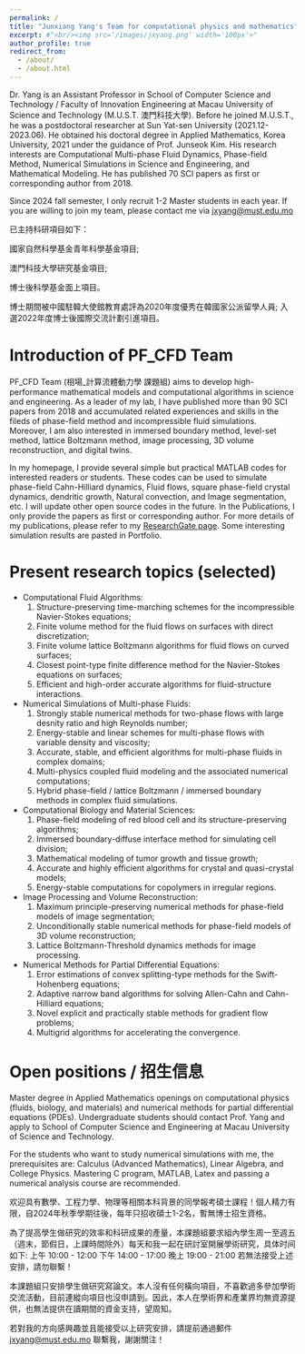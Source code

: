 ```yaml
---
permalink: /
title: "Junxiang Yang's Team for computational physics and mathematics"
excerpt: #"<br/><img src='/images/jxyang.png' width='100px'>"
author_profile: true
redirect_from: 
  - /about/
  - /about.html
---
```


Dr. Yang is an Assistant Professor in School of Computer Science and Technology / Faculty of Innovation Engineering at Macau University of Science and Technology (M.U.S.T. 澳門科技大學). Before he joined M.U.S.T., he was a postdoctoral researcher at Sun Yat-sen University (2021.12-2023.06). He obtained his doctoral degree in Applied Mathematics, Korea University, 2021 under the guidance of Prof. Junseok Kim. His research interests are Computational Multi-phase Fluid Dynamics, Phase-field Method, Numerical Simulations in Science and Engineering, and Mathematical Modeling. He has published 70 SCI papers as first or corresponding author from 2018.  

Since 2024 fall semester, I only recruit 1-2 Master students in each year. If you are willing to join my team, please contact me via jxyang@must.edu.mo


已主持科研項目如下：

國家自然科學基金青年科學基金項目;

澳門科技大學研究基金項目;

博士後科學基金面上項目。

博士期間被中國駐韓大使館教育處評為2020年度優秀在韓國家公派留學人員; 入選2022年度博士後國際交流計劃引進項目。

Introduction of PF_CFD Team
======
PF_CFD Team (相場_計算流體動力學 課題組) aims to develop high-performance mathematical models and computational algorithms in science and engineering. As a leader of my lab, I have published more than 90 SCI papers from 2018 and accumulated related experiences and skills in the fileds of phase-field method and incompressible fluid simulations. Moreover, I am also interested in immersed boundary method, level-set method, lattice Boltzmann method, image processing, 3D volume reconstruction, and digital twins. 

In my homepage, I provide several simple but practical MATLAB codes for interested readers or students. These codes can be used to simulate phase-field Cahn-Hilliard dynamics, Fluid flows, square phase-field crystal dynamics, dendritic growth, Natural convection, and Image segmentation, etc. I will update other open source codes in the future. In the Publications, I only provide the papers as first or corresponding author. For more details of my publications, please refer to my [ResearchGate page](https://www.researchgate.net/profile/Junxiang-Yang-2). Some interesting simulation results are pasted in Portfolio. 

Present research topics (selected)
======
* Computational Fluid Algorithms:
  1. Structure-preserving time-marching schemes for the incompressible Navier-Stokes equations;
  2. Finite volume method for the fluid flows on surfaces with direct discretization;
  3. Finite volume lattice Boltzmann algorithms for fluid flows on curved surfaces;
  4. Closest point-type finite difference method for the Navier-Stokes equations on surfaces;
  5. Efficient and high-order accurate algorithms for fluid-structure interactions.
* Numerical Simulations of Multi-phase Fluids:
  1. Strongly stable numerical methods for two-phase flows with large desnity ratio and high Reynolds number;
  2. Energy-stable and linear schemes for multi-phase flows with variable density and viscosity;
  3. Accurate, stable, and efficient algorithms for multi-phase fluids in complex domains;
  4. Multi-physics coupled fluid modeling and the associated numerical computations;
  5. Hybrid phase-field / lattice Boltzmann / immersed boundary methods in complex fluid simulations.
* Computational Biology and Material Sciences:
  1. Phase-field modeling of red blood cell and its structure-preserving algorithms;
  2. Immersed boundary-diffuse interface method for simulating cell division;
  3. Mathematical modeling of tumor growth and tissue growth;
  4. Accurate and highly efficient algorithms for crystal and quasi-crystal models;
  5. Energy-stable computations for copolymers in irregular regions.
* Image Processing and Volume Reconstruction:
  1. Maximum principle-preserving numerical methods for phase-field models of image segmentation;
  2. Unconditionally stable numerical methods for phase-field models of 3D volume reconstruction;
  3. Lattice Boltzmann-Threshold dynamics methods for image processing.
* Numerical Methods for Partial Differential Equations:
  1. Error estimations of convex splitting-type methods for the Swift-Hohenberg equations;
  2. Adaptive narrow band algorithms for solving Allen-Cahn and Cahn-Hilliard equations;
  3. Novel explicit and practically stable methods for gradient flow problems;
  4. Multigrid algorithms for accelerating the convergence.

Open positions / 招生信息
======
Master degree in Applied Mathematics openings on computational physics (fluids, biology, and materials) and numerical methods for partial differential equations (PDEs). Undergraduate students should contact Prof. Yang and apply to School of Computer Science and Engineering at Macau University of Science and Technology. 

For the students who want to study numerical simulations with me, the prerequisites are: Calculus (Advanced Mathematics), Linear Algebra, and College Physics. Mastering C program, MATLAB,  Latex  and passing a numerical analysis course are recommended. 

欢迎具有數學、工程力學、物理等相關本科背景的同學報考碩士課程！個人精力有限，自2024年秋季學期往後，每年只招收碩士1-2名，暫無博士招生資格。

為了提高學生做研究的效率和科研成果的產量，本課題組要求組內學生周一至週五（週末，節假日，上課時間除外）每天和我一起在研討室開展學術研究，具体时间如下:
上午 10:00 - 12:00
下午 14:00 - 17:00
晚上 19:00 - 21:00
若無法接受上述安排，請勿聯繫！

本課題組只安排學生做研究寫論文。本人沒有任何橫向項目，不喜歡過多參加學術交流活動，目前連縱向項目也沒申請到。因此，本人在學術界和產業界均無資源提供，也無法提供在讀期間的資金支持，望周知。

若對我的方向感興趣並且能接受以上研究安排，請提前通過郵件 jxyang@must.edu.mo 聯繫我，謝謝關注！


